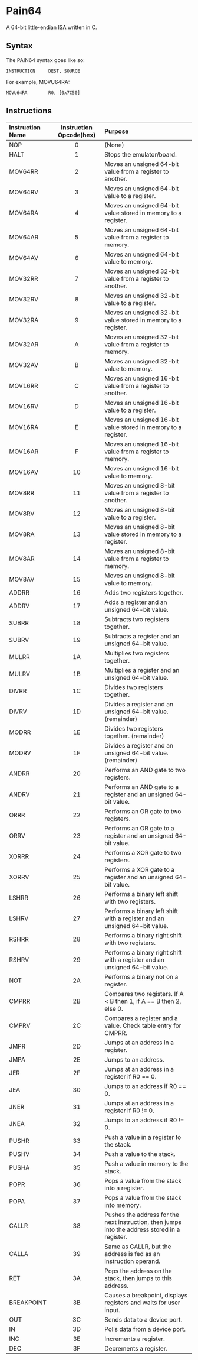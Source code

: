 # Pain64
A 64-bit little-endian ISA written in C.
## Syntax
The PAIN64 syntax goes like so:  
```
INSTRUCTION     DEST, SOURCE
```  
For example, MOVU64RA:  
```
MOVU64RA        R0, [0x7C50]
```
## Instructions
| Instruction Name |Instruction Opcode(hex)| Purpose                                                            |
| :--------------- | :-------------------: | :----------------------------------------------------------------- |
| NOP              | 0                     | (None)                                                             |
| HALT             | 1                     | Stops the emulator/board.                                          |
| MOV64RR          | 2                     | Moves an unsigned 64-bit value from a register to another.         |
| MOV64RV          | 3                     | Moves an unsigned 64-bit value to a register.                      |
| MOV64RA          | 4                     | Moves an unsigned 64-bit value stored in memory to a register.     |
| MOV64AR          | 5                     | Moves an unsigned 64-bit value from a register to memory.          |
| MOV64AV          | 6                     | Moves an unsigned 64-bit value to memory.                          |
| MOV32RR          | 7                     | Moves an unsigned 32-bit value from a register to another.         |
| MOV32RV          | 8                     | Moves an unsigned 32-bit value to a register.                      |
| MOV32RA          | 9                     | Moves an unsigned 32-bit value stored in memory to a register.     |
| MOV32AR          | A                     | Moves an unsigned 32-bit value from a register to memory.          |
| MOV32AV          | B                    | Moves an unsigned 32-bit value to memory.                          |
| MOV16RR          | C                     | Moves an unsigned 16-bit value from a register to another.         |
| MOV16RV          | D                     | Moves an unsigned 16-bit value to a register.                      |
| MOV16RA          | E                     | Moves an unsigned 16-bit value stored in memory to a register.     |
| MOV16AR          | F                     | Moves an unsigned 16-bit value from a register to memory.          |
| MOV16AV          | 10                    | Moves an unsigned 16-bit value to memory.                          |
| MOV8RR           | 11                    | Moves an unsigned 8-bit value from a register to another.          |
| MOV8RV           | 12                    | Moves an unsigned 8-bit value to a register.                       |
| MOV8RA           | 13                    | Moves an unsigned 8-bit value stored in memory to a register.      |
| MOV8AR           | 14                    | Moves an unsigned 8-bit value from a register to memory.           |
| MOV8AV           | 15                    | Moves an unsigned 8-bit value to memory.                           |
| ADDRR            | 16                    | Adds two registers together.                                       |
| ADDRV            | 17                    | Adds a register and an unsigned 64-bit value.                      |
| SUBRR            | 18                    | Subtracts two registers together.                                  |
| SUBRV            | 19                    | Subtracts a register and an unsigned 64-bit value.                 |
| MULRR            | 1A                    | Multiplies two registers together.                                 |
| MULRV            | 1B                    | Multiplies a register and an unsigned 64-bit value.                |
| DIVRR            | 1C                    | Divides two registers together.                                    |
| DIVRV            | 1D                    | Divides a register and an unsigned 64-bit value. (remainder)       |
| MODRR            | 1E                    | Divides two registers together. (remainder)                        |
| MODRV            | 1F                    | Divides a register and an unsigned 64-bit value. (remainder)       |
| ANDRR            | 20                    | Performs an AND gate to two registers.                             |
| ANDRV            | 21                    | Performs an AND gate to a register and an unsigned 64-bit value.   |
| ORRR             | 22                    | Performs an OR gate to two registers.                              |
| ORRV             | 23                    | Performs an OR gate to a register and an unsigned 64-bit value.    |
| XORRR            | 24                    | Performs a XOR gate to two registers.                              |
| XORRV            | 25                    | Performs a XOR gate to a register and an unsigned 64-bit value.    |
| LSHRR            | 26                    | Performs a binary left shift with two registers.                   |
| LSHRV            | 27                    | Performs a binary left shift with a register and an unsigned 64-bit value. |
| RSHRR            | 28                    | Performs a binary right shift with two registers.                  |
| RSHRV            | 29                    | Performs a binary right shift with a register and an unsigned 64-bit value. |
| NOT              | 2A                    | Performs a binary not on a register.                               |
| CMPRR            | 2B                    | Compares two registers. If A < B then 1, if A == B then 2, else 0. |
| CMPRV            | 2C                    | Compares a register and a value. Check table entry for CMPRR.      |
| JMPR             | 2D                    | Jumps at an address in a register.                                 |
| JMPA             | 2E                    | Jumps to an address.                                               |
| JER              | 2F                    | Jumps at an address in a register if R0 == 0.                      |
| JEA              | 30                    | Jumps to an address if R0 == 0.                                    |
| JNER             | 31                    | Jumps at an address in a register if R0 != 0.                      |
| JNEA             | 32                    | Jumps to an address if R0 != 0.                                    |
| PUSHR            | 33                    | Push a value in a register to the stack.                           |
| PUSHV            | 34                    | Push a value to the stack.                                         |
| PUSHA            | 35                    | Push a value in memory to the stack.                               |
| POPR             | 36                    | Pops a value from the stack into a register.                       |
| POPA             | 37                    | Pops a value from the stack into memory.                           |
| CALLR            | 38                    | Pushes the address for the next instruction, then jumps into the address stored in a register. |
| CALLA            | 39                    | Same as CALLR, but the address is fed as an instruction operand.   |
| RET              | 3A                    | Pops the address on the stack, then jumps to this address.         |
| BREAKPOINT       | 3B                    | Causes a breakpoint, displays registers and waits for user input.  |
| OUT              | 3C                    | Sends data to a device port.                                       |
| IN               | 3D                    | Polls data from a device port.                                     |
| INC              | 3E                    | Increments a register.                                             |
| DEC              | 3F                    | Decrements a register.                                             |